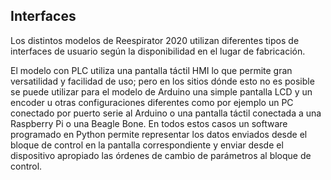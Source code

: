 ## Interfaces

Los distintos modelos de Reespirator 2020 utilizan diferentes tipos de interfaces de usuario según la disponibilidad en el lugar de fabricación.

El modelo con PLC utiliza una pantalla táctil HMI lo que permite gran versatilidad y facilidad de uso; pero en los sitios dónde esto no es posible se puede utilizar para el modelo de Arduino una simple pantalla LCD y un encoder u otras configuraciones diferentes como por ejemplo un PC conectado por puerto serie al Arduino o una pantalla táctil conectada a una Raspberry Pi o una Beagle Bone. En todos estos casos un software programado en Python permite representar los datos enviados desde el bloque de control en la pantalla correspondiente y enviar desde el dispositivo apropiado las órdenes de cambio de parámetros al bloque de control.
